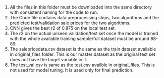 1) All the files in this folder must be downloaded into the same directory with consistent naming for the code to run.
2) The Code file contains data preprocessing steps, two algorithms and the predicted test/validation sale prices for the two algorithms.
3) CNN gives the best r2 of 0.875 on the local test set.
4) The r2 on the actual unseen validation/test set once the model is trained with the whole available training sample/full dataset must be around 88-89.
5) The salepricedata.csv dataset is the same as the train dataset available in original_files folder. This is our master dataset as the original test set does not have the target variable in it.
6) The test_val.csv is same as the test.csv availble in original_files. This is not used for model tuning. It is used only for final prediction.
